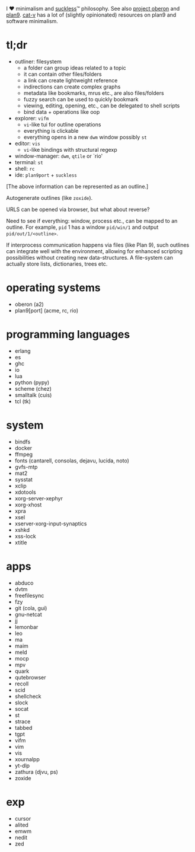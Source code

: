 I ❤ minimalism and [suckless](https://suckless.org/)™ philosophy. See also
[project oberon](https://www.projectoberon.net/) and [plan9](https://plan9.io/plan9/).
[cat-v](https://doc.cat-v.org/) has a lot of (slightly opinionated) resources
on plan9 and software minimalism.

# tl;dr

* outliner: filesystem
  * a folder can group ideas related to a topic
  * it can contain other files/folders
  * a link can create lightweight reference
  * indirections can create complex graphs
  * metadata like bookmarks, mrus  etc., are also files/folders
  * fuzzy search can be used to quickly bookmark
  * viewing, editing, opening, etc., can be delegated to shell scripts
  * bind data + operations like oop
* explorer: `vifm`
  * `vi`-like tui for outline operations
  * everything is clickable
  * everything opens in a new `dwm` window possibly `st`
* editor: `vis`
  * `vi`-like bindings with structural regexp
* window-manager: `dwm`, `qtile` or `rio'
* terminal: `st`
* shell: `rc`
* ide: `plan9port` + `suckless`

[The above information can be represented as an outline.]

Autogenerate outlines (like `zoxide`).

URLS can be opened via browser, but what about reverse?

Need to see if everything: window, process etc., can be mapped to an outline.
For example, `pid` 1 has a window `pid/win/1` and output `pid/out/1/<outline>`.

If interprocess communication happens via files (like Plan 9), such outlines
can integrate well with the environment, allowing for enhanced scripting
possibilities without creating new data-structures. A file-system can actually
store lists, dictionaries, trees etc.

# operating systems

* oberon (a2)
* plan9[port] (acme, rc, rio)

# programming languages

* erlang
* es
* ghc
* io
* lua
* python (pypy)
* scheme (chez)
* smalltalk (cuis)
* tcl (tk)

# system

* bindfs
* docker
* ffmpeg
* fonts (cantarell, consolas, dejavu, lucida, noto)
* gvfs-mtp
* mat2
* sysstat
* xclip
* xdotools
* xorg-server-xephyr
* xorg-xhost
* xpra
* xsel
* xserver-xorg-input-synaptics
* xshkd
* xss-lock
* xtitle

# apps

* abduco
* dvtm
* freefilesync
* fzy
* git (cola, gui)
* gnu-netcat
* jj
* lemonbar
* leo
* ma
* maim
* meld
* mocp
* mpv
* quark
* qutebrowser
* recoll
* scid
* shellcheck
* slock
* socat
* st
* strace
* tabbed
* tgpt
* vifm
* vim
* vis
* xournalpp
* yt-dlp
* zathura (djvu, ps)
* zoxide

# exp

* cursor
* alited
* emwm
* nedit
* zed
